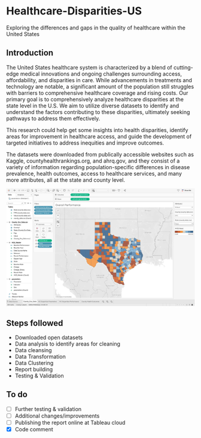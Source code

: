 # Healthcare-Disparities-US
Exploring the differences and gaps in the quality of healthcare within the United States

## Introduction
The United States healthcare system is characterized by a blend of cutting-edge medical innovations and ongoing challenges surrounding access, affordability, and disparities in care. While advancements in treatments and technology are notable, a significant amount of the population still struggles with barriers to comprehensive healthcare coverage and rising costs. Our primary goal is to comprehensively analyze healthcare disparities at the state level in the U.S. We aim to utilize diverse datasets to identify and understand the factors contributing to these disparities, ultimately seeking pathways to address them effectively.

This research could help get some insights into health disparities, identify areas for improvement in healthcare access, and guide the development of targeted initiatives to address inequities and improve outcomes.

The datasets were downloaded from publically accessible websites such as Kaggle, countyhealthrankings.org, and ahrq.gov, and they consist of a variety of information regarding population-specific differences in disease prevalence, health outcomes, access to healthcare services, and many more attributes, all at the state and county level.


![sample Texas Data](hd_texas.png)

## Steps followed

- Downloaded open datasets 
- Data analysis to identify areas for cleaning
- Data cleansing
- Data Transformation
- Data Clustering
- Report building
- Testing & Validation


## To do

- [ ] Further testing & validation
- [ ] Additional changes/improvements
- [ ] Publishing the report online at Tableau cloud
- [x] Code comment
